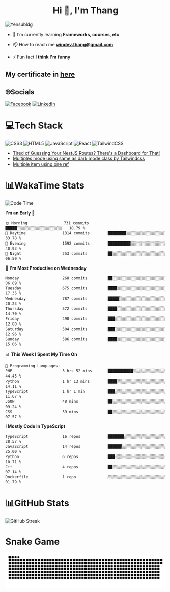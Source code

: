 <h1 align="center">Hi 👋, I'm Thang</h1>

![Yensubldg](https://readme-typing-svg.demolab.com?font=Fira+Code&weight=600&pause=1000&color=F5F5F2&center=true&vCenter=true&width=435&lines=Trying+to+be+a+Software+Engineering)

<!--
![](https://komarev.com/ghpvc/?username=yensubldg&label=Visitors+Count&color=brightgreen) -->

- 🌱 I’m currently learning **Frameworks, courses, etc**

- 📫 How to reach me **<windev.thang@gmail.com>**

- ⚡ Fun fact **I think I'm funny**

## My certificate in [here](./MY_CERTIFICATE.md)

## 🌐Socials

[![Facebook](https://img.shields.io/badge/Facebook-%231877F2.svg?logo=Facebook&logoColor=white)](https://facebook.com/yensubldg) [![LinkedIn](https://img.shields.io/badge/LinkedIn-%230077B5.svg?logo=linkedin&logoColor=white)](https://linkedin.com/in/yensubldg)

# 💻Tech Stack

![CSS3](https://img.shields.io/badge/css3-%231572B6.svg?style=for-the-badge&logo=css3&logoColor=white) ![HTML5](https://img.shields.io/badge/html5-%23E34F26.svg?style=for-the-badge&logo=html5&logoColor=white) ![JavaScript](https://img.shields.io/badge/javascript-%23323330.svg?style=for-the-badge&logo=javascript&logoColor=%23F7DF1E) ![React](https://img.shields.io/badge/react-%2320232a.svg?style=for-the-badge&logo=react&logoColor=%2361DAFB) ![TailwindCSS](https://img.shields.io/badge/tailwindcss-%2338B2AC.svg?style=for-the-badge&logo=tailwind-css&logoColor=white)

<!-- BLOG-POST-LIST:START -->
- [Tired of Guessing Your NestJS Routes? There&#39;s a Dashboard for That!](https://dev.to/yensubldg/tired-of-guessing-your-nestjs-routes-theres-a-dashboard-for-that-pi9)
- [Multiples mode using same as dark mode class by Tailwindcss](https://dev.to/yensubldg/multiples-mode-using-same-as-dark-mode-class-by-tailwindcss-56p4)
- [Multiple item using one ref](https://dev.to/yensubldg/multiple-item-using-one-ref-1288)
<!-- BLOG-POST-LIST:END -->

# 📊WakaTime Stats

<!--START_SECTION:waka-->
![Code Time](http://img.shields.io/badge/Code%20Time-3%2C353%20hrs%2043%20mins-blue)

**I'm an Early 🐤** 

```text
🌞 Morning                731 commits         █████░░░░░░░░░░░░░░░░░░░░   18.79 % 
🌆 Daytime                1314 commits        ████████░░░░░░░░░░░░░░░░░   33.78 % 
🌃 Evening                1592 commits        ██████████░░░░░░░░░░░░░░░   40.93 % 
🌙 Night                  253 commits         ██░░░░░░░░░░░░░░░░░░░░░░░   06.50 % 
```
📅 **I'm Most Productive on Wednesday** 

```text
Monday                   268 commits         ██░░░░░░░░░░░░░░░░░░░░░░░   06.89 % 
Tuesday                  675 commits         ████░░░░░░░░░░░░░░░░░░░░░   17.35 % 
Wednesday                787 commits         █████░░░░░░░░░░░░░░░░░░░░   20.23 % 
Thursday                 572 commits         ████░░░░░░░░░░░░░░░░░░░░░   14.70 % 
Friday                   498 commits         ███░░░░░░░░░░░░░░░░░░░░░░   12.80 % 
Saturday                 504 commits         ███░░░░░░░░░░░░░░░░░░░░░░   12.96 % 
Sunday                   586 commits         ████░░░░░░░░░░░░░░░░░░░░░   15.06 % 
```


📊 **This Week I Spent My Time On** 

```text
💬 Programming Languages: 
PHP                      3 hrs 52 mins       ███████████░░░░░░░░░░░░░░   44.45 % 
Python                   1 hr 13 mins        ████░░░░░░░░░░░░░░░░░░░░░   14.11 % 
TypeScript               1 hr 1 min          ███░░░░░░░░░░░░░░░░░░░░░░   11.67 % 
JSON                     48 mins             ██░░░░░░░░░░░░░░░░░░░░░░░   09.24 % 
CSS                      39 mins             ██░░░░░░░░░░░░░░░░░░░░░░░   07.57 % 
```

**I Mostly Code in TypeScript** 

```text
TypeScript               16 repos            ███████░░░░░░░░░░░░░░░░░░   28.57 % 
JavaScript               14 repos            ██████░░░░░░░░░░░░░░░░░░░   25.00 % 
Python                   6 repos             ███░░░░░░░░░░░░░░░░░░░░░░   10.71 % 
C++                      4 repos             ██░░░░░░░░░░░░░░░░░░░░░░░   07.14 % 
Dockerfile               1 repo              ░░░░░░░░░░░░░░░░░░░░░░░░░   01.79 % 
```




<!--END_SECTION:waka-->

# 📊GitHub Stats

![GitHub Streak](https://streak-stats.demolab.com?user=yensubldg&theme=tokyonight&border_radius=8)

# Snake Game

![Snake eating my contribution graph](./github-contribution-grid-snake.svg)
